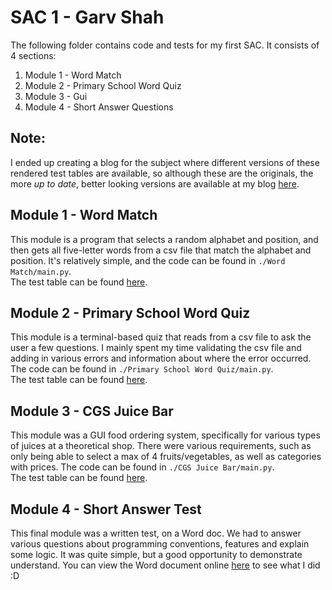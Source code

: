 # SAC 1 - Garv Shah

The following folder contains code and tests for my first SAC. It consists of 4 sections:

1. Module 1 - Word Match
2. Module 2 - Primary School Word Quiz
3. Module 3 - Gui
4. Module 4 - Short Answer Questions

## Note:

I ended up creating a blog for the subject where different versions of these rendered test tables are available, so
although these are the originals, the more *up to date*, better looking versions are available at my
blog [here](https://garv-shah.github.io/software-dev-blog/).

## Module 1 - Word Match

This module is a program that selects a random alphabet and position, and then gets all five-letter words from a csv
file that match the alphabet and position. It's relatively simple, and the code can be found in `./Word Match/main.py`.
<br> The test table can be found
[here](https://garv-shah.github.io/software-dev/SACs/SAC1%20Garv%20Shah/Word%20Match/testing).

## Module 2 - Primary School Word Quiz

This module is a terminal-based quiz that reads from a csv file to ask the user a few questions. I mainly spent my time
validating the csv file and adding in various errors and information about where the error occurred. The code can be
found in `./Primary School Word Quiz/main.py`. <br> The test table can be
found [here](https://garv-shah.github.io/software-dev/SACs/SAC1%20Garv%20Shah/Primary%20School%20Word%20Quiz/testing).

## Module 3 - CGS Juice Bar

This module was a GUI food ordering system, specifically for various types of juices at a theoretical shop. There were
various requirements, such as only being able to select a max of 4 fruits/vegetables, as well as categories with prices.
The code can be found in `./CGS Juice Bar/main.py`. <br> The test table can be
found [here](https://garv-shah.github.io/software-dev/SACs/SAC1%20Garv%20Shah/CGS%20Juice%20Bar/testing).

## Module 4 - Short Answer Test

This final module was a written test, on a Word doc. We had to answer various questions about programming conventions,
features and explain some logic. It was quite simple, but a good opportunity to demonstrate understand. You can view the
Word document
online [here](https://view.officeapps.live.com/op/view.aspx?src=https://github.com/garv-shah/software-dev/blob/main/AOS2%20Programming/Code/SACs/SAC1%20Garv%20Shah/2022_SD_SAC1_module4_test%20V2.docx?raw=true)
to see what I did :D
